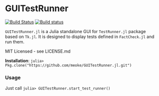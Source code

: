 # GUITestRunner

[![Build Status](https://travis-ci.org/meoke/GUITestRunner.jl.svg?branch=master)](https://travis-ci.org/meoke/GUITestRunner.jl)
[![Build status](https://ci.appveyor.com/api/projects/status/48rq1qu2hetxyalw?svg=true)](https://ci.appveyor.com/project/gdziadkiewicz/guitestrunner-jl)

`GUITestRunner.jl` is a Julia standalone GUI for `TestRunner.jl` package based on `Tk.jl`. It is designed to display tests defined in `FactCheck.jl` and run them. 

MIT Licensed - see LICENSE.md

**Installation**: `julia> Pkg.clone("https://github.com/meoke/GUITestRunner.jl.git")` 

### Usage
Just call
`julia> GUITestRunner.start_test_runner()`

